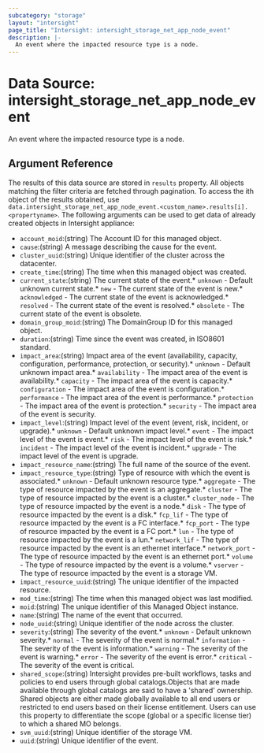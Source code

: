 ```yaml
---
subcategory: "storage"
layout: "intersight"
page_title: "Intersight: intersight_storage_net_app_node_event"
description: |-
  An event where the impacted resource type is a node.
---
```


# Data Source: intersight_storage_net_app_node_event
An event where the impacted resource type is a node.
## Argument Reference
The results of this data source are stored in `results` property.
All objects matching the filter criteria are fetched through pagination.
To access the ith object of the results obtained, use `data.intersight_storage_net_app_node_event.<custom_name>.results[i].<propertyname>`.
The following arguments can be used to get data of already created objects in Intersight appliance:
* `account_moid`:(string) The Account ID for this managed object. 
* `cause`:(string) A message describing the cause for the event. 
* `cluster_uuid`:(string) Unique identifier of the cluster across the datacenter. 
* `create_time`:(string) The time when this managed object was created. 
* `current_state`:(string) The current state of the event.* `unknown` - Default unknown current state.* `new` - The current state of the event is new.* `acknowledged` - The current state of the event is acknowledged.* `resolved` - The current state of the event is resolved.* `obsolete` - The current state of the event is obsolete. 
* `domain_group_moid`:(string) The DomainGroup ID for this managed object. 
* `duration`:(string) Time since the event was created, in ISO8601 standard. 
* `impact_area`:(string) Impact area of the event (availability, capacity, configuration, performance, protection, or security).* `unknown` - Default unknown impact area.* `availability` - The impact area of the event is availability.* `capacity` - The impact area of the event is capacity.* `configuration` - The impact area of the event is configuration.* `performance` - The impact area of the event is performance.* `protection` - The impact area of the event is protection.* `security` - The impact area of the event is security. 
* `impact_level`:(string) Impact level of the event (event, risk, incident, or upgrade).* `unknown` - Default unknown impact level.* `event` - The impact level of the event is event.* `risk` - The impact level of the event is risk.* `incident` - The impact level of the event is incident.* `upgrade` - The impact level of the event is upgrade. 
* `impact_resource_name`:(string) The full name of the source of the event. 
* `impact_resource_type`:(string) Type of resource with which the event is associated.* `unknown` - Default unknown resource type.* `aggregate` - The type of resource impacted by the event is an aggregate.* `cluster` - The type of resource impacted by the event is a cluster.* `cluster_node` - The type of resource impacted by the event is a node.* `disk` - The type of resource impacted by the event is a disk.* `fcp_lif` - The type of resource impacted by the event is a FC interface.* `fcp_port` - The type of resource impacted by the event is a FC port.* `lun` - The type of resource impacted by the event is a lun.* `network_lif` - The type of resource impacted by the event is an ethernet interface.* `network_port` - The type of resource impacted by the event is an ethernet port.* `volume` - The type of resource impacted by the event is a volume.* `vserver` - The type of resource impacted by the event is a storage VM. 
* `impact_resource_uuid`:(string) The unique identifier of the impacted resource. 
* `mod_time`:(string) The time when this managed object was last modified. 
* `moid`:(string) The unique identifier of this Managed Object instance. 
* `name`:(string) The name of the event that occurred. 
* `node_uuid`:(string) Unique identifier of the node across the cluster. 
* `severity`:(string) The severity of the event.* `unknown` - Default unknown severity.* `normal` - The severity of the event is normal.* `information` - The severity of the event is information.* `warning` - The severity of the event is warning.* `error` - The severity of the event is error.* `critical` - The severity of the event is critical. 
* `shared_scope`:(string) Intersight provides pre-built workflows, tasks and policies to end users through global catalogs.Objects that are made available through global catalogs are said to have a 'shared' ownership. Shared objects are either made globally available to all end users or restricted to end users based on their license entitlement. Users can use this property to differentiate the scope (global or a specific license tier) to which a shared MO belongs. 
* `svm_uuid`:(string) Unique identifier of the storage VM. 
* `uuid`:(string) Unique identifier of the event. 
 